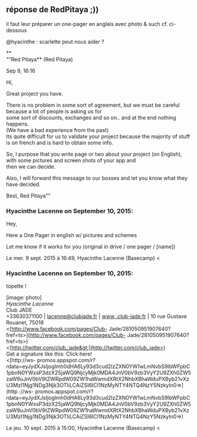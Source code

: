 ## réponse de RedPitaya ;))



il faut leur préparer un one-pager en anglais avec photo &amp; such cf. ci-
dessous  
  
@hyacinthe : scarlette peut nous aider ?  

**  
""Red Pitaya** (Red Pitaya)

Sep 9, 16:16

Hi,

Great project you have.

There is no problem in some sort of agreement, but we must be careful because
a lot of people is asking us for  
some sort of discounts, exchanges and so on.. and at the end nothing happens.  
(We have a bad experience from the past)  
Its quite difficult for us to validate your project because the majority of
stuff is on french and is hard to obtain some info.

So, I purpose that you write page or two about your project (on English), with
some pictures and screen shots of your app and  
then we can decide.

Also, I will forward this message to our bosses and let you know what they
have decided.

Best, Red Pitaya""



### **Hyacinthe Lacenne** on September 10, 2015:



Hey,  
  
Here a One Pager in english w/ pictures and schemes  
  
Let me know if it works for you (original in drive / one pager / [name])  
  
Le mer. 9 sept. 2015 à 16:49, Hyacinthe Lacenne (Basecamp) &lt;



### **Hyacinthe Lacenne** on September 10, 2015:



topette !  
  
[image: photo]  
*Hyacinthe Lacenne*  
Club JADE  
+33630371100 | [lacenne@clubjade.fr](mailto:lacenne@clubjade.fr) | [www
.club-jade.fr](http://www.club-jade.fr) | 10 rue Gustave  
Rouanet, 75018  
&lt;[http://www.facebook.com/pages/Club-
Jade/281050951907640?fref=ts&gt;](http://www.facebook.com/pages/Club-
Jade/281050951907640?fref=ts>)  
&lt;[http://twitter.com/club_jade&gt;](http://twitter.com/club_jade>)  
Get a signature like this: Click here!  
&lt;[http://ws-
promos.appspot.com/r?rdata=eyJydXJsIjogImh0dHA6Ly93d3cud2lzZXN0YW1wLmNvbS9lbWFpbC1pbnN0YWxsP3dzX25jaWQ9NjcyMjk0MDA4JnV0bV9zb3VyY2U9ZXh0ZW5zaW9uJnV0bV9tZWRpdW09ZW1haWwmdXRtX2NhbXBhaWduPXByb21vXzU3MzI1Njg1NDg3Njk3OTIiLCAiZSI6ICI1NzMyNTY4NTQ4NzY5NzkyIn0=&gt;](http
://ws-
promos.appspot.com/r?rdata=eyJydXJsIjogImh0dHA6Ly93d3cud2lzZXN0YW1wLmNvbS9lbWFpbC1pbnN0YWxsP3dzX25jaWQ9NjcyMjk0MDA4JnV0bV9zb3VyY2U9ZXh0ZW5zaW9uJnV0bV9tZWRpdW09ZW1haWwmdXRtX2NhbXBhaWduPXByb21vXzU3MzI1Njg1NDg3Njk3OTIiLCAiZSI6ICI1NzMyNTY4NTQ4NzY5NzkyIn0=>)  
  
Le jeu. 10 sept. 2015 à 15:00, Hyacinthe Lacenne (Basecamp) &lt;



